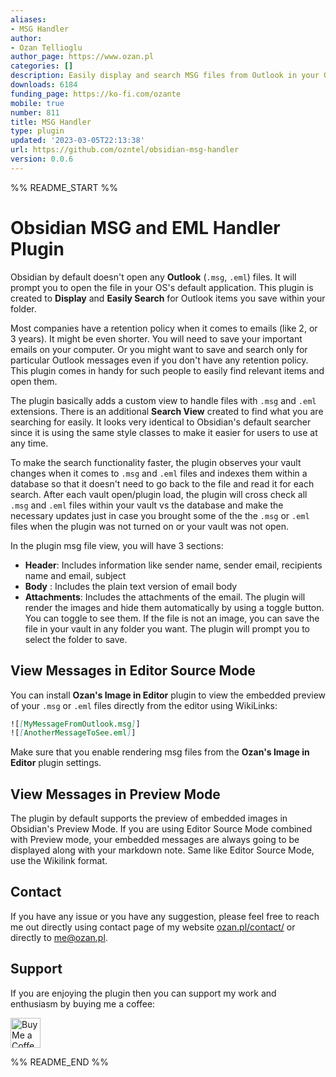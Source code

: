 ```yaml
---
aliases:
- MSG Handler
author:
- Ozan Tellioglu
author_page: https://www.ozan.pl
categories: []
description: Easily display and search MSG files from Outlook in your Obsidian Vault
downloads: 6184
funding_page: https://ko-fi.com/ozante
mobile: true
number: 811
title: MSG Handler
type: plugin
updated: '2023-03-05T22:13:38'
url: https://github.com/ozntel/obsidian-msg-handler
version: 0.0.6
---
```


%% README_START %%

# Obsidian MSG and EML Handler Plugin

Obsidian by default doesn't open any **Outlook** (`.msg`, `.eml`) files. It will prompt you to open the file in your OS's default application. This plugin is created to **Display** and **Easily Search** for Outlook items you save within your folder.

Most companies have a retention policy when it comes to emails (like 2, or 3 years). It might be even shorter. You will need to save your important emails on your computer. Or you might want to save and search only for particular Outlook messages even if you don't have any retention policy. This plugin comes in handy for such people to easily find relevant items and open them.

The plugin basically adds a custom view to handle files with `.msg` and `.eml` extensions. There is an additional **Search View** created to find what you are searching for easily. It looks very identical to Obsidian's default searcher since it is using the same style classes to make it easier for users to use at any time.

To make the search functionality faster, the plugin observes your vault changes when it comes to `.msg` and `.eml` files and indexes them within a database so that it doesn't need to go back to the file and read it for each search. After each vault open/plugin load, the plugin will cross check all `.msg` and `.eml` files within your vault vs the database and make the necessary updates just in case you brought some of the the `.msg` or `.eml` files when the plugin was not turned on or your vault was not open.

In the plugin msg file view, you will have 3 sections:

-   **Header**: Includes information like sender name, sender email, recipients name and email, subject
-   **Body** : Includes the plain text version of email body
-   **Attachments**: Includes the attachments of the email. The plugin will render the images and hide them automatically by using a toggle button. You can toggle to see them. If the file is not an image, you can save the file in your vault in any folder you want. The plugin will prompt you to select the folder to save.

## View Messages in Editor Source Mode

You can install **Ozan's Image in Editor** plugin to view the embedded preview of your `.msg` or `.eml` files directly from the editor using WikiLinks:

```md
![[MyMessageFromOutlook.msg]]
![[AnotherMessageToSee.eml]]
```

Make sure that you enable rendering msg files from the **Ozan's Image in Editor** plugin settings.

## View Messages in Preview Mode

The plugin by default supports the preview of embedded images in Obsidian's Preview Mode. If you are using Editor Source Mode combined with Preview mode, your embedded messages are always going to be displayed along with your markdown note. Same like Editor Source Mode, use the Wikilink format.

## Contact

If you have any issue or you have any suggestion, please feel free to reach me out directly using contact page of my website [ozan.pl/contact/](https://www.ozan.pl/contact/) or directly to <me@ozan.pl>.

## Support

If you are enjoying the plugin then you can support my work and enthusiasm by buying me a coffee:

<a href='https://ko-fi.com/L3L356V6Q' target='_blank'>
    <img height='48' style='border:0px;height:48px;' src='https://cdn.ko-fi.com/cdn/kofi1.png?v=2' border='0' alt='Buy Me a Coffee at ko-fi.com' />
</a>


%% README_END %%